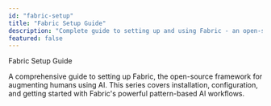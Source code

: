 ```yaml
---
id: "fabric-setup"
title: "Fabric Setup Guide"
description: "Complete guide to setting up and using Fabric - an open-source framework for augmenting humans using AI"
featured: false
---
```


Fabric Setup Guide

A comprehensive guide to setting up Fabric, the open-source framework for augmenting humans using AI. This series covers installation, configuration, and getting started with Fabric's powerful pattern-based AI workflows.
